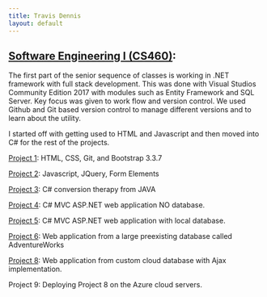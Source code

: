 ```yaml
---
title: Travis Dennis
layout: default
---
```


## [Software Engineering I (CS460)](SoftwareEngineering_I/): 

The first part of the senior sequence of classes is working in .NET framework with full stack development. This was done with Visual Studios Community Edition 2017 with modules such as Entity Framework and SQL Server. Key focus was given to work flow and version control. We used Github and Git based version control to manage different versions and to learn about the utility.

I started off with getting used to HTML and Javascript and then moved into C# for the rest of the projects. 

[Project 1](SoftwareEngineering_I/HW1/): HTML, CSS, Git, and Bootstrap 3.3.7

[Project 2](SoftwareEngineering_I/HW2/): Javascript, JQuery, Form Elements

[Project 3](SoftwareEngineering_I/HW3/): C# conversion therapy from JAVA

[Project 4](SoftwareEngineering_I/HW4/): C# MVC ASP.NET web application NO database.

[Project 5](SoftwareEngineering_I/HW5/): C# MVC ASP.NET web application with local database.

[Project 6](SoftwareEngineering_I/HW6/): Web application from a large preexisting database called AdventureWorks

[Project 8](SoftwareEngineering_I/HW8/): Web application from custom cloud database with Ajax implementation.

Project 9: Deploying Project 8 on the Azure cloud servers.
